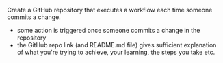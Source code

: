 Create a GitHub repository that executes a workflow each time someone commits a change.

<ul>
  <li>some action is triggered once someone commits a change in the repository</li>
  <li>the GitHub repo link (and README.md file) gives sufficient explanation of what you're trying to achieve, your learning, the steps you take etc.</li>
</ul>
